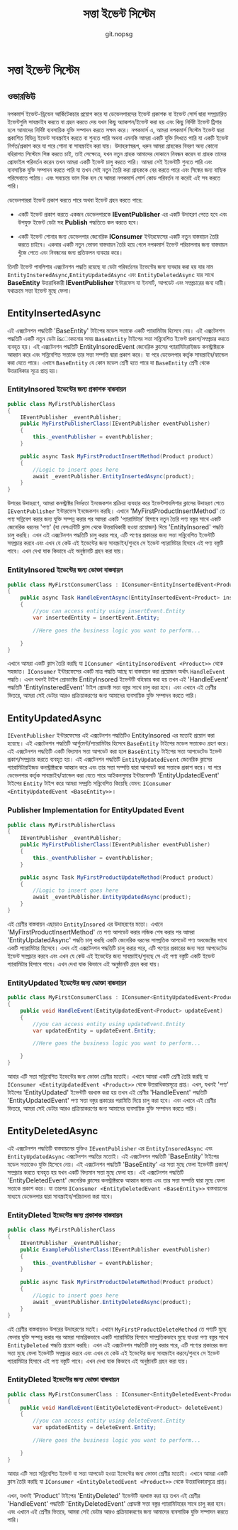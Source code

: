 ﻿---
title: সত্তা ইভেন্ট সিস্টেম
uid: en/developer/design/entity-events-system
author: git.nopsg
contributors: git.AfiaKhanom
---

# সত্তা ইভেন্ট সিস্টেম

## ওভারভিউ

নপকমার্স ইভেন্ট-ড্রিভেন আর্কিটেকচার প্রয়োগ করে যা ডেভেলপারদের ইভেন্ট প্রকাশক বা ইভেন্ট সোর্স দ্বারা সম্প্রচারিত ইভেন্টগুলি সাবস্ক্রাইব করতে বা গ্রহন করতে দেয় যখন কিছু অ্যাকশন/ইভেন্ট করা হয় এবং কিছু নির্দিষ্ট ইভেন্ট ট্রিগার হলে আমাদের নির্দিষ্ট ব্যবসায়িক যুক্তি সম্পাদন করতে সক্ষম করে। নপকমার্স এ, আমরা নপকমার্স সিস্টেম ইভেন্ট দ্বারা প্রকাশিত বিভিন্ন ইভেন্ট সাবস্ক্রাইব করতে বা শুনতে পারি অথবা এমনকি আমরা একটি যুক্তি লিখতে পারি যা একটি ইভেন্ট নির্গত/প্রকাশ করে যা পরে শোনা বা সাবস্ক্রাইব করা যায়। উদাহরণস্বরূপ, ধরুন আমরা গ্রাহকের বিবরণ অন্য কোনো বহিরাগত সিস্টেমে সিঙ্ক করতে চাই, তাই সেক্ষেত্রে, যখন নতুন গ্রাহক আমাদের দোকানে নিবন্ধন করেন বা গ্রাহক তাদের প্রোফাইল পরিবর্তন করেন তখন আমরা একটি ইভেন্ট চালু করতে পারি। আমরা সেই ইভেন্টটি শুনতে পারি এবং ব্যবসায়িক যুক্তি সম্পাদন করতে পারি যা তখন সেই নতুন তৈরি করা গ্রাহককে বের করতে পারে এবং সিঙ্কের জন্য বাহ্যিক পরিষেবাতে পাঠায়। এবং সবচেয়ে ভাল দিক হল যে আমরা নপকমার্স সোর্স কোড পরিবর্তন না করেই এই সব করতে পারি।

ডেভেলপাররা ইভেন্ট প্রকাশ করতে পারে অথবা ইভেন্ট গ্রহন করতে পারে:

- একটি ইভেন্ট প্রকাশ করতে একজন ডেভেলপারকে **IEventPublisher** এর একটি উদাহরণ পেতে হবে এবং উপযুক্ত ইভেন্ট ডেটা সহ **Publish** পদ্ধতিতে কল করতে হবে।

- একটি ইভেন্ট শোনার জন্য ডেভেলপার জেনেরিক **IConsumer** ইন্টারফেসের একটি নতুন বাস্তবায়ন তৈরি করতে চাইবে। একবার একটি নতুন ভোক্তা বাস্তবায়ন তৈরি হয়ে গেলে নপকমার্স ইভেন্ট পরিচালনার জন্য বাস্তবায়ন খুঁজে পেতে এবং নিবন্ধনের জন্য প্রতিফলন ব্যবহার করে।

তিনটি ইভেন্ট পাবলিশার এক্সটেনশন পদ্ধতি রয়েছে যা ডেটা পরিবর্তনের ইভেন্টের জন্য ব্যবহার করা হয় যার নাম `EntityInsteredAsync`,`EntityUpdatedAsync` এবং `EntityDeletedAsync` যার সাথে **BaseEntity** উত্তরাধিকারী **IEventPublisher** ইন্টারফেস যা ইনসার্ট, আপডেট এবং সম্প্রচারের জন্য দায়ী। যথাক্রমে সত্তা ইভেন্ট মুছে ফেলা।

## EntityInsertedAsync

এই এক্সটেনশন পদ্ধতিটি 'BaseEntity' টাইপের মডেল সত্তাকে একটি প্যারামিটার হিসেবে নেয়। এই এক্সটেনশন পদ্ধতিটি একটি নতুন ডেটা isোকানোর সময় `BaseEntity` টাইপের সত্তা সন্নিবেশিত ইভেন্ট প্রকাশ/সম্প্রচার করতে ব্যবহৃত হয়। এই এক্সটেনশন পদ্ধতিটি EntityInsoredEvent জেনেরিক ক্লাসের প্যারামিটারাইজড কনস্ট্রাক্টরকে আহ্বান করে এবং সন্নিবেশিত সত্তাকে তার সত্তা সম্পত্তি দ্বারা প্রকাশ করে। যা পরে ডেভেলপার কর্তৃক সাবস্ক্রাইব/হ্যান্ডেল করা যেতে পারে। এখানে `BaseEntity` যে কোন মডেল শ্রেণী হতে পারে যা `BaseEntity` শ্রেণী থেকে উত্তরাধিকার সূত্রে প্রাপ্ত হয়।

### EntityInsored ইভেন্টের জন্য প্রকাশক বাস্তবায়ন

```cs
public class MyFirstPublisherClass
{
    IEventPublisher _eventPublisher;
    public MyFirstPublisherClass(IEventPublisher eventPublisher)
    {
        this._eventPublisher = eventPublisher;
    }

    public async Task MyFirstProductInsertMethod(Product product)
    {
        //Logic to insert goes here
        await _eventPublisher.EntityInsertedAsync(product);
    }
}
```

উপরের উদাহরণে, আমরা কনস্ট্রাক্টর নির্ভরতা ইনজেকশন প্রক্রিয়া ব্যবহার করে ইভেন্টপাবলিশার ক্লাসের উদাহরণ পেতে `IEventPublisher` ইন্টারফেস ইনজেকশন করছি। এখানে 'MyFirstProductInsertMethod' তে পণ্য সন্নিবেশ করার জন্য যুক্তি সম্পন্ন করার পর আমরা একটি 'প্যারামিটার' হিসাবে নতুন তৈরি পণ্য বস্তুর সাথে একটি জেনেরিক ধরনের 'পণ্য' (যা বেসএন্টিটি ক্লাস থেকে উত্তরাধিকারী হওয়া প্রয়োজন) দিয়ে 'EntityInsored' পদ্ধতি চালু করছি। এখন এই এক্সটেনশন পদ্ধতিটি চালু করার পরে, এটি পণ্যের প্রকারের জন্য সত্তা সন্নিবেশিত ইভেন্টটি সম্প্রচার করবে এবং এখন যে কেউ এই ইভেন্টের জন্য সাবস্ক্রাইব/শুনবে সে ইভেন্ট প্যারামিটার হিসাবে এই পণ্য বস্তুটি পাবে। এখন দেখা যাক কিভাবে এই অনুষ্ঠানটি গ্রহন করা যায়।

### EntityInsored ইভেন্টের জন্য ভোক্তা বাস্তবায়ন

```cs
public class MyFirstConsumerClass : IConsumer<EntityInsertedEvent<Product>>
{
    public async Task HandleEventAsync(EntityInsertedEvent<Product> insertEvent)
    {
        //you can access entity using insertEvent.Entity
        var insertedEntity = insertEvent.Entity;

        //Here goes the business logic you want to perform...

    }
}
```

এখানে আমরা একটি ক্লাস তৈরি করছি যা `IConsumer <EntityInsoredEvent <Product>>` থেকে সহজাত। `IConsumer` ইন্টারফেসের একটি মাত্র পদ্ধতি আছে যা বাস্তবায়ন করা প্রয়োজন অর্থাৎ `HandleEvent` পদ্ধতি। এখন যখনই টাইপ প্রোডাক্টের EntityInsored ইভেন্টটি বহিস্কার করা হয় তখন এই 'HandleEvent' পদ্ধতিটি 'EntityInsteredEvent' টাইপ প্রোডাক্ট সত্তা বস্তুর সাথে চালু করা হবে। এবং এখানে এই শ্রেণীর ভিতরে, আমরা সেই ডেটার আরও প্রক্রিয়াকরণের জন্য আমাদের ব্যবসায়িক যুক্তি সম্পাদন করতে পারি।

## EntityUpdatedAsync

`IEventPublisher` ইন্টারফেসের এই এক্সটেনশন পদ্ধতিটিও EntityInsored এর মতোই প্রয়োগ করা হয়েছে। এই এক্সটেনশন পদ্ধতিটি আর্গুমেন্ট/প্যারামিটার হিসেবে `BaseEntity` টাইপের মডেল সত্তাকেও গ্রহণ করে। এই এক্সটেনশন পদ্ধতিটি একটি বিদ্যমান সত্তা আপডেট করা হলে `BaseEntity` টাইপের সত্তা আপডেটেড ইভেন্ট প্রকাশ/সম্প্রচার করতে ব্যবহৃত হয়। এই এক্সটেনশন পদ্ধতিটি `EntityUpdatedEvent` জেনেরিক ক্লাসের প্যারামিটারাইজড কনস্ট্রাক্টরকে আহ্বান করে এবং তার সত্তা সম্পত্তি দ্বারা আপডেট করা সত্তাকে প্রকাশ করে। যা পরে ডেভেলপার কর্তৃক সাবস্ক্রাইব/হ্যান্ডেল করা যেতে পারে আইকনসুমার ইন্টারফেসটি 'EntityUpdatedEvent' টাইপের `Entity` টাইপ করে আমরা সম্প্রতি সন্নিবেশিত
কিয়েছি যেমন: `IConsumer <EntityUpdatedEvent <BaseEntity>>`।

### Publisher Implementation for EntityUpdated Event

```cs
public class MyFirstPublisherClass
{
    IEventPublisher _eventPublisher;
    public MyFirstPublisherClass(IEventPublisher eventPublisher)
    {
        this._eventPublisher = eventPublisher;
    }

    public async Task MyFirstProductUpdateMethod(Product product)
    {
        //Logic to insert goes here
        await _eventPublisher.EntityUpdatedAsync(product);
    }
}
```

এই শ্রেণীর বাস্তবায়ন এছাড়াও `EntityInsored` এর উদাহরণের মতো। এখানে 'MyFirstProductInsertMethod' তে পণ্য আপডেট করার লজিক শেষ করার পর আমরা 'EntityUpdatedAsync' পদ্ধতি চালু করছি একটি জেনেরিক ধরনের সাম্প্রতিক আপডেট পণ্য অবজেক্টের সাথে একটি প্যারামিটার হিসেবে। এখন এই এক্সটেনশন পদ্ধতিটি চালু করার পরে, এটি পণ্যের প্রকারের জন্য সত্তা আপডেটেড ইভেন্ট সম্প্রচার করবে এবং এখন যে কেউ এই ইভেন্টের জন্য সাবস্ক্রাইব/শুনছে সে এই পণ্য বস্তুটি একটি ইভেন্ট প্যারামিটার হিসাবে পাবে। এখন দেখা যাক কিভাবে এই অনুষ্ঠানটি গ্রহন করা যায়।

### EntityUpdated ইভেন্টের জন্য ভোক্তা বাস্তবায়ন

```cs
public class MyFirstConsumerClass : IConsumer<EntityUpdatedEvent<Product>>
{
    public void HandleEvent(EntityUpdatedEvent<Product> updateEvent)
    {
        //you can access entity using updateEvent.Entity
        var updatedEntity = updateEvent.Entity;

        //Here goes the business logic you want to perform...

    }
}
```

আবার এটি সত্তা সন্নিবেশিত ইভেন্টের জন্য ভোক্তা শ্রেণীর মতোই। এখানে আমরা একটি শ্রেণী তৈরি করছি যা `IConsumer <EntityUpdatedEvent <Product>>` থেকে উত্তরাধিকারসূত্রে প্রাপ্ত। এখন, যখনই 'পণ্য' টাইপের 'EntityUpdated' ইভেন্টটি বরখাস্ত করা হয় তখন এই শ্রেণীর 'HandleEvent' পদ্ধতিটি 'EntityUpdatedEvent' পণ্য সত্তা বস্তুর প্রকারের পরামিতি দিয়ে চালু করা হবে। এবং এখানে এই শ্রেণীর ভিতরে, আমরা সেই ডেটার আরও প্রক্রিয়াকরণের জন্য আমাদের ব্যবসায়িক যুক্তি সম্পাদন করতে পারি।

## EntityDeletedAsync

এই এক্সটেনশন পদ্ধতিটি বাস্তবায়নের যুক্তিও `IEventPublisher` এর `EntityInsoredAsync` এবং `EntityUpdatedAsync` এক্সটেনশন পদ্ধতির মতোই। এই এক্সটেনশন পদ্ধতিটি 'BaseEntity' টাইপের মডেল সত্তাকেও যুক্তি হিসেবে নেয়। এই এক্সটেনশন পদ্ধতিটি 'BaseEntity' এর সত্তা মুছে ফেলা ইভেন্টটি প্রকাশ/সম্প্রচার করতে ব্যবহৃত হয় যখন একটি বিদ্যমান সত্তা মুছে ফেলা হয়। এই এক্সটেনশন পদ্ধতিটি 'EntityDeletedEvent' জেনেরিক ক্লাসের কনস্ট্রাক্টরকে আহ্বান জানায় এবং তার সত্তা সম্পত্তি দ্বারা মুছে ফেলা সত্তাকে প্রকাশ করে। যা তারপর `IConsumer <EntityDeletedEvent <BaseEntity>>` বাস্তবায়নের মাধ্যমে ডেভেলপার দ্বারা সাবস্ক্রাইব/পরিচালনা করা যাবে।

### EntityDleted ইভেন্টের জন্য প্রকাশক বাস্তবায়ন

```cs
public class MyFirstPublisherClass
{
    IEventPublisher _eventPublisher;
    public ExamplePublisherClass(IEventPublisher eventPublisher)
    {
        this._eventPublisher = eventPublisher;
    }

    public async Task MyFirstProductDeleteMethod(Product product)
    {
        //Logic to insert goes here
        await _eventPublisher.EntityDeletedAsync(product);
    }
}
```

এই শ্রেণীর বাস্তবায়নও উপরের উদাহরণের মতই। এখানে `MyFirstProductDeleteMethod` তে পণ্যটি মুছে ফেলার যুক্তি সম্পন্ন করার পর আমরা সামগ্রিকভাবে একটি প্যারামিটার হিসাবে সাম্প্রতিকভাবে মুছে যাওয়া পণ্য বস্তুর সাথে `EntityDeleted` পদ্ধতি প্রয়োগ করছি। এখন এই এক্সটেনশন পদ্ধতিটি চালু করার পরে, এটি পণ্যের প্রকারের জন্য সত্তা মুছে ফেলা ইভেন্টটি সম্প্রচার করবে এবং এখন যে কেউ এই ইভেন্টের জন্য সাবস্ক্রাইব করবে/শুনবে সে ইভেন্ট প্যারামিটার হিসাবে এই পণ্য বস্তুটি পাবে। এখন দেখা যাক কিভাবে এই অনুষ্ঠানটি গ্রহন করা যায়।

### EntityDleted ইভেন্টের জন্য ভোক্তা বাস্তবায়ন

```cs
public class MyFirstConsumerClass : IConsumer<EntityDeletedEvent<Product>>
{
    public void HandleEvent(EntityDeletedEvent<Product> deleteEvent)
    {
        //you can access entity using deleteEvent.Entity
        var updatedEntity = deleteEvent.Entity;

        //Here goes the business logic you want to perform...

    }
}
```

আবার এটি সত্তা সন্নিবেশিত ইভেন্ট বা সত্তা আপডেট হওয়া ইভেন্টের জন্য ভোক্তা শ্রেণীর মতোই। এখানে আমরা একটি ক্লাস তৈরি করছি যা `IConsumer <EntityDeletedEvent <Product>>` থেকে উত্তরাধিকারসূত্রে প্রাপ্ত।

এখন, যখনই 'Product' টাইপের 'EntityDeleted' ইভেন্টটি বরখাস্ত করা হয় তখন এই শ্রেণীর 'HandleEvent' পদ্ধতিটি 'EntityDeletedEvent' প্রোডাক্ট সত্তা বস্তুর প্যারামিটারের সাথে চালু করা হবে। এবং এখানে এই শ্রেণীর ভিতরে, আমরা সেই ডেটার আরও প্রক্রিয়াকরণের জন্য আমাদের ব্যবসায়িক যুক্তি সম্পাদন করতে পারি।

